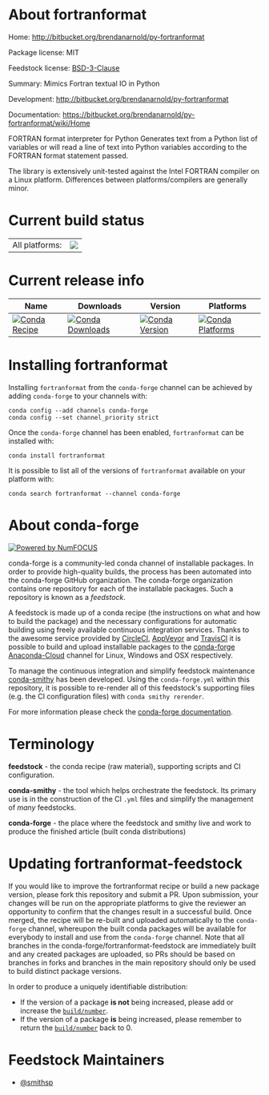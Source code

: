 About fortranformat
===================

Home: http://bitbucket.org/brendanarnold/py-fortranformat

Package license: MIT

Feedstock license: [BSD-3-Clause](https://github.com/conda-forge/fortranformat-feedstock/blob/master/LICENSE.txt)

Summary: Mimics Fortran textual IO in Python

Development: http://bitbucket.org/brendanarnold/py-fortranformat

Documentation: https://bitbucket.org/brendanarnold/py-fortranformat/wiki/Home

FORTRAN format interpreter for Python
Generates text from a Python list of variables or will read a line of text into Python variables according  to the FORTRAN format statement passed.

The library is extensively unit-tested  against the Intel FORTRAN compiler on a Linux platform. Differences between platforms/compilers are generally minor.

Current build status
====================


<table><tr><td>All platforms:</td>
    <td>
      <a href="https://dev.azure.com/conda-forge/feedstock-builds/_build/latest?definitionId=4723&branchName=master">
        <img src="https://dev.azure.com/conda-forge/feedstock-builds/_apis/build/status/fortranformat-feedstock?branchName=master">
      </a>
    </td>
  </tr>
</table>

Current release info
====================

| Name | Downloads | Version | Platforms |
| --- | --- | --- | --- |
| [![Conda Recipe](https://img.shields.io/badge/recipe-fortranformat-green.svg)](https://anaconda.org/conda-forge/fortranformat) | [![Conda Downloads](https://img.shields.io/conda/dn/conda-forge/fortranformat.svg)](https://anaconda.org/conda-forge/fortranformat) | [![Conda Version](https://img.shields.io/conda/vn/conda-forge/fortranformat.svg)](https://anaconda.org/conda-forge/fortranformat) | [![Conda Platforms](https://img.shields.io/conda/pn/conda-forge/fortranformat.svg)](https://anaconda.org/conda-forge/fortranformat) |

Installing fortranformat
========================

Installing `fortranformat` from the `conda-forge` channel can be achieved by adding `conda-forge` to your channels with:

```
conda config --add channels conda-forge
conda config --set channel_priority strict
```

Once the `conda-forge` channel has been enabled, `fortranformat` can be installed with:

```
conda install fortranformat
```

It is possible to list all of the versions of `fortranformat` available on your platform with:

```
conda search fortranformat --channel conda-forge
```


About conda-forge
=================

[![Powered by
NumFOCUS](https://img.shields.io/badge/powered%20by-NumFOCUS-orange.svg?style=flat&colorA=E1523D&colorB=007D8A)](https://numfocus.org)

conda-forge is a community-led conda channel of installable packages.
In order to provide high-quality builds, the process has been automated into the
conda-forge GitHub organization. The conda-forge organization contains one repository
for each of the installable packages. Such a repository is known as a *feedstock*.

A feedstock is made up of a conda recipe (the instructions on what and how to build
the package) and the necessary configurations for automatic building using freely
available continuous integration services. Thanks to the awesome service provided by
[CircleCI](https://circleci.com/), [AppVeyor](https://www.appveyor.com/)
and [TravisCI](https://travis-ci.com/) it is possible to build and upload installable
packages to the [conda-forge](https://anaconda.org/conda-forge)
[Anaconda-Cloud](https://anaconda.org/) channel for Linux, Windows and OSX respectively.

To manage the continuous integration and simplify feedstock maintenance
[conda-smithy](https://github.com/conda-forge/conda-smithy) has been developed.
Using the ``conda-forge.yml`` within this repository, it is possible to re-render all of
this feedstock's supporting files (e.g. the CI configuration files) with ``conda smithy rerender``.

For more information please check the [conda-forge documentation](https://conda-forge.org/docs/).

Terminology
===========

**feedstock** - the conda recipe (raw material), supporting scripts and CI configuration.

**conda-smithy** - the tool which helps orchestrate the feedstock.
                   Its primary use is in the construction of the CI ``.yml`` files
                   and simplify the management of *many* feedstocks.

**conda-forge** - the place where the feedstock and smithy live and work to
                  produce the finished article (built conda distributions)


Updating fortranformat-feedstock
================================

If you would like to improve the fortranformat recipe or build a new
package version, please fork this repository and submit a PR. Upon submission,
your changes will be run on the appropriate platforms to give the reviewer an
opportunity to confirm that the changes result in a successful build. Once
merged, the recipe will be re-built and uploaded automatically to the
`conda-forge` channel, whereupon the built conda packages will be available for
everybody to install and use from the `conda-forge` channel.
Note that all branches in the conda-forge/fortranformat-feedstock are
immediately built and any created packages are uploaded, so PRs should be based
on branches in forks and branches in the main repository should only be used to
build distinct package versions.

In order to produce a uniquely identifiable distribution:
 * If the version of a package **is not** being increased, please add or increase
   the [``build/number``](https://docs.conda.io/projects/conda-build/en/latest/resources/define-metadata.html#build-number-and-string).
 * If the version of a package **is** being increased, please remember to return
   the [``build/number``](https://docs.conda.io/projects/conda-build/en/latest/resources/define-metadata.html#build-number-and-string)
   back to 0.

Feedstock Maintainers
=====================

* [@smithsp](https://github.com/smithsp/)

